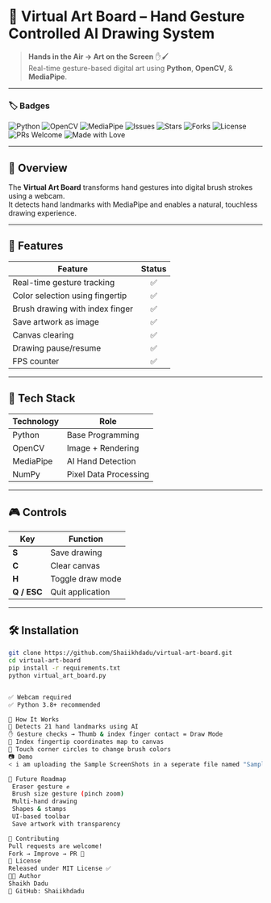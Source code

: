 # 🎨 Virtual Art Board – Hand Gesture Controlled AI Drawing System

> **Hands in the Air → Art on the Screen** ✋🖌️  
> Real-time gesture-based digital art using **Python**, **OpenCV**, & **MediaPipe**.

---

### 🏷️ Badges

![Python](https://img.shields.io/badge/Python-3.8+-blue)
![OpenCV](https://img.shields.io/badge/OpenCV-ComputerVision-green)
![MediaPipe](https://img.shields.io/badge/MediaPipe-HandTracking-orange)
![Issues](https://img.shields.io/github/issues/Shaiikhdadu/virtual-art-board)
![Stars](https://img.shields.io/github/stars/Shaiikhdadu/virtual-art-board)
![Forks](https://img.shields.io/github/forks/Shaiikhdadu/virtual-art-board)
![License](https://img.shields.io/badge/License-MIT-purple)
![PRs Welcome](https://img.shields.io/badge/PRs-Welcome-brightgreen?style=flat)
![Made with Love](https://img.shields.io/badge/Made%20with-%E2%9D%A4-red)

---

## 🧠 Overview
The **Virtual Art Board** transforms hand gestures into digital brush strokes using a webcam.  
It detects hand landmarks with MediaPipe and enables a natural, touchless drawing experience.

---

## 🚀 Features

| Feature | Status |
|--------|:-----:|
| Real-time gesture tracking | ✅ |
| Color selection using fingertip | ✅ |
| Brush drawing with index finger | ✅ |
| Save artwork as image | ✅ |
| Canvas clearing | ✅ |
| Drawing pause/resume | ✅ |
| FPS counter | ✅ |

---

## 🧰 Tech Stack

| Technology | Role |
|-----------|------|
| Python | Base Programming |
| OpenCV | Image + Rendering |
| MediaPipe | AI Hand Detection |
| NumPy | Pixel Data Processing |

---

## 🎮 Controls

| Key | Function |
|-----|----------|
| **S** | Save drawing |
| **C** | Clear canvas |
| **H** | Toggle draw mode |
| **Q / ESC** | Quit application |

---

## 🛠️ Installation

```bash
git clone https://github.com/Shaiikhdadu/virtual-art-board.git
cd virtual-art-board
pip install -r requirements.txt
python virtual_art_board.py


✅ Webcam required
✅ Python 3.8+ recommended

🧩 How It Works
📌 Detects 21 hand landmarks using AI
✋ Gesture checks → Thumb & index finger contact = Draw Mode
🎯 Index fingertip coordinates map to canvas
🎨 Touch corner circles to change brush colors
📷 Demo
< i am uploading the Sample ScreenShots in a seperate file named "SampleScreenShots">

🔮 Future Roadmap
 Eraser gesture ✊
 Brush size gesture (pinch zoom)
 Multi-hand drawing
 Shapes & stamps
 UI-based toolbar
 Save artwork with transparency

🤝 Contributing
Pull requests are welcome!
Fork → Improve → PR 🚀
📜 License
Released under MIT License ✅
👨‍💻 Author
Shaikh Dadu
🔗 GitHub: Shaiikhdadu
